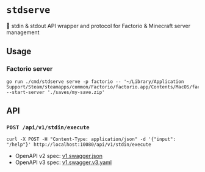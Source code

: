 # `stdserve`

🎺 stdin & stdout API wrapper and protocol for Factorio & Minecraft server management

## Usage

### Factorio server

```shell
go run ./cmd/stdserve serve -p factorio -- '~/Library/Application Support/Steam/steamapps/common/Factorio/factorio.app/Contents/MacOS/factorio' --start-server './saves/my-save.zip'
```

## API

### `POST /api/v1/stdin/execute`

```shell
curl -X POST -H "Content-Type: application/json" -d '{"input": "/help"}' http://localhost:10080/api/v1/stdin/execute
```

- OpenAPI v2 spec: [v1.swagger.json](https://github.com/nekomeowww/stdserve/blob/main/apis/stdserveapi/v1/v1.swagger.json)
- OpenAPI v3 spec: [v1.swagger.v3.yaml](https://github.com/nekomeowww/stdserve/blob/main/apis/stdserveapi/v1/v1.swagger.v3.yaml)
